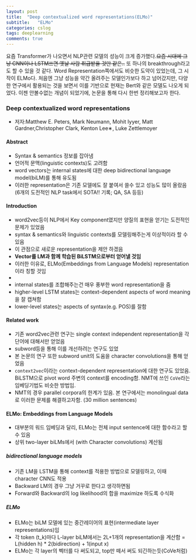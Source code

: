 ```yaml
---
layout: post
title:  "Deep contextualized word representations(ELMo)"
subtitle:   "ELMo"
categories: cslog
tags: deeplearning
comments: true
---
```


요즘 Transformer가 나오면서 NLP관련 모델의 성능이 크게 증가했다.~~요즘 시대에 그냥 CNN이나 LSTM쓰면 옛날 사람 취급받을 것만 같은..~~ 또 하나의 breakthrough라고도 할 수 있을 것 같다. Word Representation쪽에서도 비슷한 도약이 있었는데, 그 시작이 ELMo다. 처음엔 그냥 성능을 약간 올려주는 모델인가보다 하고 넘어갔지만, 다양한 연구에서 활용되는 것을 보면서 이를 기반으로 현재는 Bert와 같은 모델도 나오게 되었다. 이젠 안볼수없는 개념이 되었기에, 논문을 통해 다시 한번 정리해보고자 한다.

### Deep contextualized word representations
- 저자:Matthew E. Peters, Mark Neumann, Mohit Iyyer, Matt Gardner,Christopher Clark, Kenton Lee∗, Luke Zettlemoyer


#### Abstract
- Syntax & semantics 정보를 잡아냄
- 언어적 문맥(linguistic contexts)도 고려함
- word vectors는 internal states에 대한 deep bidirectional language model(biLM)를 통해 유도됨
- 이러한 representation은 기존 모델에도 잘 붙여서 쓸수 있고 성능도 많이 올랐음(6개의 도전적인 NLP task에서 SOTA!! 기록; QA, SA 등등)

#### Introduction
- word2vec등이 NLP에서 Key component였지만 양질의 표현을 얻기는 도전적인 문제가 있었음
- syntax & semantics와 linguistic contexts를 모델링해주는게 이상적이라 할 수 있음
- 이 관점으로 새로운 representation을 제안 하겠음
- **Vector를 LM과 함께 학습된 BiLSTM으로부터 얻어낼 것임**
- 이러한 이유로, ELMo(Embeddings from Language Models) representation이라 칭할 것임
- 
- internal states를 조합해주는건 매우 풍부한 word representation을 줌
- higher-level LSTM states는 context-dependent aspects of word meaning을 잘 캡쳐함
- lower-level states는 aspects of syntax(e.g. POS)를 잘함

#### Related work
- 기존 word2vec관련 연구는 single context independent representation을 각 단어에 대해서만 얻었음
- subword등을 통해 이를 개선하려는 연구도 있었
- 본 논문의 연구 또한 subword unit의 도움을 character convolutions을 통해 얻었음
- ```context2vec```이라는 context-dependent representation에 대한 연구도 있었음. BiLSTM으로 pivot word 주변의 context를 encoding함. NMT에 쓰인 ```CoVe```라는 임베딩기법도 비슷한 방법임. 
- NMT의 경우 parallel corpora의 한계가 있음. 본 연구에서는 monolingual data로 이러한 문제를 해결하고자함. (30 million sentences)

#### ELMo: Embeddings from Language Models
- 대부분의 워드 임베딩과 달리, ELMo는 전체 input sentence에 대한 함수라고 할 수 있음
- 상위 two-layer biLMs에서 (with Character convolutions) 계산됨

##### bidirectional language models
- 기존 LM을 LSTM을 통해 context를 적용한 방법으로 모델링하고, 이때 character CNN도 적용
- Backward LM의 경우 그냥 거꾸로 한다고 생각하면됨
- Forward와 Backward의 log likelihood의 합을 maximize 하도록 수식화


##### ELMo
- ELMo는 biLM 모델에 있는 중간레이어의 표현(intermediate layer representations)임
- 각 token (t_k)마다 L-layer biLM에서는 2L+1개의 representation을 계산함 = L(hidden h) * 2(bidirection) + 1(input x)
- ELMo는 각 layer의 벡터를 다 써도되고, top만 떼서 써도 되긴하는듯(CoVe처럼)

